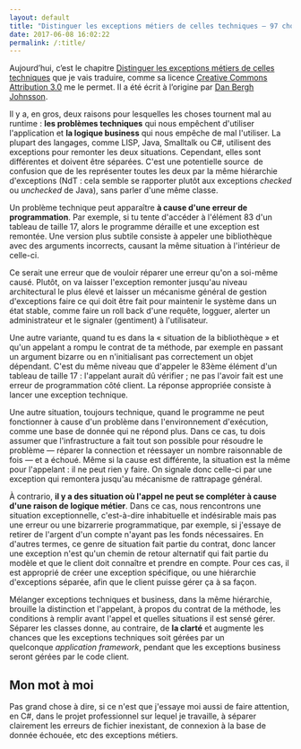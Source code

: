 ```yaml
---
layout: default
title: "Distinguer les exceptions métiers de celles techniques — 97 choses qu’un programmeur doit savoir"
date: 2017-06-08 16:02:22
permalink: /:title/
---
```

Aujourd’hui, c’est le chapitre [Distinguer les exceptions métiers de celles techniques](http://programmer.97things.oreilly.com/wiki/index.php/Distinguish_Business_Exceptions_from_Technical) que je vais traduire, comme sa licence [Creative Commons Attribution 3.0](http://creativecommons.org/licenses/by/3.0/us/) me le permet. Il a été écrit à l’origine par [Dan Bergh Johnsson](http://programmer.97things.oreilly.com/wiki/index.php/Dan_Bergh_Johnsson "Dan Bergh Johnsson").

<!--excerpt-->

Il y a, en gros, deux raisons pour lesquelles les choses tournent mal au runtime : **les problèmes techniques** qui nous empêchent d'utiliser l'application et **la logique business** qui nous empêche de mal l'utiliser. La plupart des langages, comme LISP, Java, Smalltalk ou C#, utilisent des exceptions pour remonter les deux situations. Cependant, elles sont différentes et doivent être séparées. C'est une potentielle source  de confusion que de les représenter toutes les deux par la même hiérarchie d'exceptions (NdT : cela semble se rapporter plutôt aux exceptions *checked* ou *unchecked* de Java), sans parler d'une même classe.

Un problème technique peut apparaître **à cause d'une erreur de programmation**. Par exemple, si tu tente d'accéder à l'élément 83 d'un tableau de taille 17, alors le programme déraille et une exception est remontée. Une version plus subtile consiste à appeler une bibliothèque avec des arguments incorrects, causant la même situation à l'intérieur de celle-ci.

Ce serait une erreur que de vouloir réparer une erreur qu'on a soi-même causé. Plutôt, on va laisser l'exception remonter jusqu'au niveau architectural le plus élevé et laisser un mécanisme général de gestion d'exceptions faire ce qui doit être fait pour maintenir le système dans un état stable, comme faire un roll back d'une requête, logguer, alerter un administrateur et le signaler (gentiment) à l'utilisateur.

Une autre variante, quand tu es dans la « situation de la bibliothèque » et qu'un appelant a rompu le contrat de ta méthode, par exemple en passant un argument bizarre ou en n'initialisant pas correctement un objet dépendant. C'est du même niveau que d'appeler le 83ème élément d'un tableau de taille 17 : l'appelant aurait dû vérifier ; ne pas l'avoir fait est une erreur de programmation côté client. La réponse appropriée consiste à lancer une exception technique.

Une autre situation, toujours technique, quand le programme ne peut fonctionner à cause d'un problème dans l'environnement d'exécution, comme une base de donnée qui ne répond plus. Dans ce cas, tu dois assumer que l'infrastructure a fait tout son possible pour résoudre le problème — réparer la connection et réessayer un nombre raisonnable de fois — et a échoué. Même si la cause est différente, la situation est la même pour l'appelant : il ne peut rien y faire. On signale donc celle-ci par une exception qui remontera jusqu'au mécanisme de rattrapage général.

À contrario, **il y a des situation où l'appel ne peut se compléter à cause d'une raison de logique métier**. Dans ce cas, nous rencontrons une situation exceptionnelle, c'est-à-dire inhabituelle et indésirable mais pas une erreur ou une bizarrerie programmatique, par exemple, si j'essaye de retirer de l'argent d'un compte n'ayant pas les fonds nécessaires. En d'autres termes, ce genre de situation fait partie du contrat, donc lancer une exception n'est qu'un chemin de retour alternatif qui fait partie du modèle et que le client doit connaître et prendre en compte. Pour ces cas, il est approprié de créer une exception spécifique, ou une hiérarchie d'exceptions séparée, afin que le client puisse gérer ça à sa façon.

Mélanger exceptions techniques et business, dans la même hiérarchie, brouille la distinction et l'appelant, à propos du contrat de la méthode, les conditions à remplir avant l'appel et quelles situations il est sensé gérer. Séparer les classes donne, au contraire, de **la clarté** et augmente les chances que les exceptions techniques soit gérées par un quelconque *application framework*, pendant que les exceptions business seront gérées par le code client.

## Mon mot à moi

Pas grand chose à dire, si ce n'est que j'essaye moi aussi de faire attention, en C#, dans le projet professionnel sur lequel je travaille, à séparer clairement les erreurs de fichier inexistant, de connexion à la base de donnée échouée, etc des exceptions métiers.